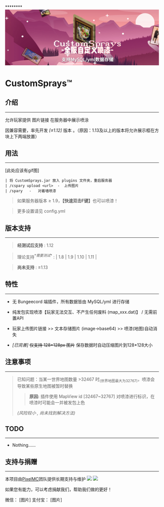 ********![CustomSprays](banner.png)


# <b>CustomSprays</b>™ 

## 介绍
___
允许玩家提供 图片链接 在服务器中展示喷涂

因兼容需要，率先开发 *[≤1.12]* 版本 。（原因：1.13及以上的版本将允许展示框在方块上下两端放置）



## 用法
___
[此处应该有gif图]

    | 将 CustomSprays.jar 放入 plugins 文件夹，重启服务器
    | /cspary upload <url>  -  上传图片
    | /spary   -   对着墙喷漆

> 如果服务器版本 ≥ 1.9，<b>【快速双击F键】</b>也可以喷漆！

> 更多设置请见 config.yml

## 版本支持
___
> <b>经测试后支持</b> : 1.12

> 理论支持<sup>\**需要测试*\*</sup> : | 1.8 | 1.9 | 1.10 | 1.11 |

> <b>尚未支持</b> : ≥1.13



## 特性
___

- 无 Bungeecord 端插件，所有数据皆由 MySQL/yml 进行存储

- 纯发包实现喷漆【玩家无法交互、不产生任何废料 (map_xxx.dat)】 / 无需前置API

- 玩家上传图片链接 >> 文本存储图片 (image->base64) >> 喷漆(地图)自动消失

- *[已完善]* ~~仅支持 128\*128px 图片~~  保存数据时自动压缩图片到128*128大小



## 注意事项
___

> 已知问题：当某一世界地图数量 >32467 时<sub>(世界地图最大为32767)</sub>，喷漆会导致某些原生地图被暂时替换
>
>> <b>原因:</b> 插件使用 MapView id [32467~32767] 对喷漆进行标识，在喷漆时可能会一并被发包上色
>
> *(风险较小 , 尚未找到解决方法)*



## TODO
___
- Nothing......



## 支持与捐赠
___
本项目由[PixelMC](http://pixelmc.cn/)团队提供长期支持与维护
<img src=“https://gitee.com/pixelmc/CustomSprays/raw/master/fav.png” width=200px>
<img src=“https://gitee.com/pixelmc/CustomSprays/raw/master/banner_logo.png” width=400px>

如果您有能力，可以考虑捐献我们，帮助我们做的更好！

微信：
[图片]
支付宝：
[图片]
